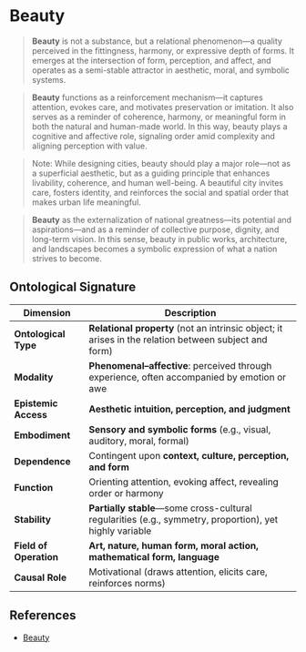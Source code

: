 # Beauty

> **Beauty** is not a substance, but a relational phenomenon—a quality perceived in the fittingness, harmony, or expressive depth of forms. It emerges at the intersection of form, perception, and affect, and operates as a semi-stable attractor in aesthetic, moral, and symbolic systems.

> **Beauty** functions as a reinforcement mechanism—it captures attention, evokes care, and motivates preservation or imitation. It also serves as a reminder of coherence, harmony, or meaningful form in both the natural and human-made world. In this way, beauty plays a cognitive and affective role, signaling order amid complexity and aligning perception with value.

> Note: While designing cities, beauty should play a major role—not as a superficial aesthetic, but as a guiding principle that enhances livability, coherence, and human well-being. A beautiful city invites care, fosters identity, and reinforces the social and spatial order that makes urban life meaningful.

> **Beauty** as the externalization of national greatness—its potential and aspirations—and as a reminder of collective purpose, dignity, and long-term vision. In this sense, beauty in public works, architecture, and landscapes becomes a symbolic expression of what a nation strives to become.

## Ontological Signature

| Dimension              | Description                                                                                             |
| ---------------------- | ------------------------------------------------------------------------------------------------------- |
| **Ontological Type**   | **Relational property** (not an intrinsic object; it arises in the relation between subject and form)   |
| **Modality**           | **Phenomenal–affective**: perceived through experience, often accompanied by emotion or awe             |
| **Epistemic Access**   | **Aesthetic intuition, perception, and judgment**                                                       |
| **Embodiment**         | **Sensory and symbolic forms** (e.g., visual, auditory, moral, formal)                                  |
| **Dependence**         | Contingent upon **context, culture, perception, and form**                                              |
| **Function**           | Orienting attention, evoking affect, revealing order or harmony                                         |
| **Stability**          | **Partially stable**—some cross-cultural regularities (e.g., symmetry, proportion), yet highly variable |
| **Field of Operation** | **Art, nature, human form, moral action, mathematical form, language**                                  |
| **Causal Role**        | Motivational (draws attention, elicits care, reinforces norms)                                          |

## References

- [Beauty](https://en.wikipedia.org/wiki/Beauty)
